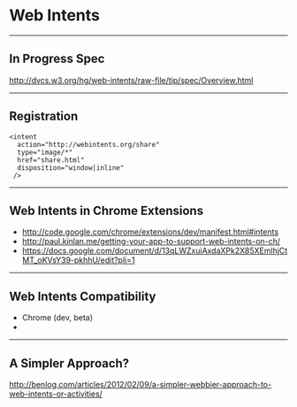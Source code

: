 # Web Intents

---

## In Progress Spec

<http://dvcs.w3.org/hg/web-intents/raw-file/tip/spec/Overview.html>

---

## Registration

    <intent
      action="http://webintents.org/share" 
      type="image/*" 
      href="share.html"
      disposition="window|inline"
     />
     
---

## Web Intents in Chrome Extensions

- <http://code.google.com/chrome/extensions/dev/manifest.html#intents>
- <http://paul.kinlan.me/getting-your-app-to-support-web-intents-on-ch/>
- <https://docs.google.com/document/d/13qLWZxuiAxdaXPk2X85XEmlhjCtMT_oKVsY39-pkhhU/edit?pli=1>

---

## Web Intents Compatibility

- Chrome (dev, beta)
- 

---

## A Simpler Approach?

<http://benlog.com/articles/2012/02/09/a-simpler-webbier-approach-to-web-intents-or-activities/>
